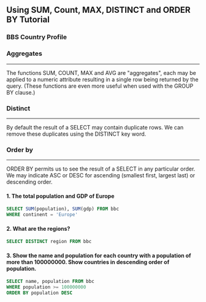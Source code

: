 ## Using SUM, Count, MAX, DISTINCT and ORDER BY Tutorial
### BBS Country Profile

### Aggregates
----
The functions SUM, COUNT, MAX and AVG are "aggregates", each may be applied to a numeric attribute resulting in a single row being returned by the query. (These functions are even more useful when used with the GROUP BY clause.)

### Distinct
----
By default the result of a SELECT may contain duplicate rows. We can remove these duplicates using the DISTINCT key word.

### Order by
----
ORDER BY permits us to see the result of a SELECT in any particular order. We may indicate ASC or DESC for ascending (smallest first, largest last) or descending order.


#### 1. The total population and GDP of Europe
```SQL
SELECT SUM(population), SUM(gdp) FROM bbc
WHERE continent = 'Europe'
```


#### 2. What are the regions?
```SQL
SELECT DISTINCT region FROM bbc
```


#### 3. Show the name and population for each country with a population of more than 100000000. Show countries in descending order of population.
```SQL
SELECT name, population FROM bbc
WHERE population >= 100000000
ORDER BY population DESC
```